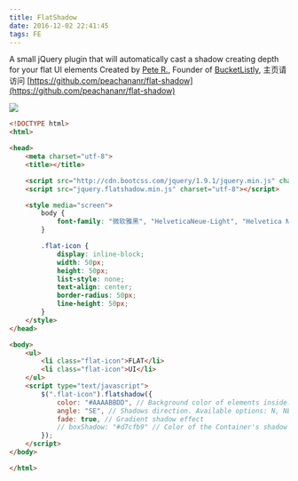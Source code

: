```yaml
---
title: FlatShadow
date: 2016-12-02 22:41:45
tags: FE
---
```


A small jQuery plugin that will automatically cast a shadow creating depth for your flat UI elements Created by [Pete R.](http://www.thepetedesign.com/), Founder of [BucketListly](http://www.bucketlistly.com/), 主页请访问 [https://github.com/peachananr/flat-shadow](https://github.com/peachananr/flat-shadow)

![](/img/fe/flat-shadow.png)

<!--more-->

```html
<!DOCTYPE html>
<html>

<head>
    <meta charset="utf-8">
    <title></title>

    <script src="http://cdn.bootcss.com/jquery/1.9.1/jquery.min.js" charset="utf-8"></script>
    <script src="jquery.flatshadow.min.js" charset="utf-8"></script>

    <style media="screen">
        body {
            font-family: "微软雅黑", "HelveticaNeue-Light", "Helvetica Neue Light", "Helvetica Neue", Helvetica, Arial, sans-serif;
        }

        .flat-icon {
            display: inline-block;
            width: 50px;
            height: 50px;
            list-style: none;
            text-align: center;
            border-radius: 50px;
            line-height: 50px;
        }
    </style>
</head>

<body>
    <ul>
        <li class="flat-icon">FLAT</li>
        <li class="flat-icon">UI</li>
    </ul>
    <script type="text/javascript">
        $(".flat-icon").flatshadow({
            color: "#AAAABBDD", // Background color of elements inside. (Color will be random if left unassigned)
            angle: "SE", // Shadows direction. Available options: N, NE, E, SE, S, SW, W and NW. (Angle will be random if left unassigned)
            fade: true, // Gradient shadow effect
            // boxShadow: "#d7cfb9" // Color of the Container's shadow
        });
    </script>
</body>

</html>
```

